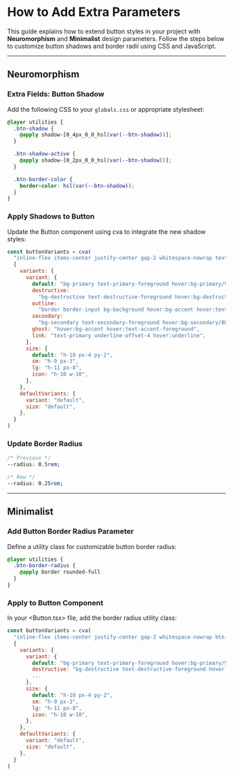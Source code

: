 # How to Add Extra Parameters

This guide explains how to extend button styles in your project with **Neuromorphism** and **Minimalist** design parameters. Follow the steps below to customize button shadows and border radii using CSS and JavaScript.

---

## Neuromorphism

### Extra Fields: Button Shadow

Add the following CSS to your `globals.css` or appropriate stylesheet:

```css
@layer utilities {
  .btn-shadow {  
    @apply shadow-[0_4px_0_0_hsl(var(--btn-shadow))];
  }

  .btn-shadow-active {  
    @apply shadow-[0_2px_0_0_hsl(var(--btn-shadow))];
  }

  .btn-border-color {
    border-color: hsl(var(--btn-shadow));
  }
}
```

### Apply Shadows to Button

Update the Button component using cva to integrate the new shadow styles:

```javascript
const buttonVariants = cva(
  "inline-flex items-center justify-center gap-2 whitespace-nowrap text-sm font-medium ring-offset-background transition-colors focus-visible:outline-none focus-visible:ring-2 focus-visible:ring-ring focus-visible:ring-offset-2 disabled:pointer-events-none disabled:opacity-50 [&_svg]:pointer-events-none [&_svg]:size-4 [&_svg]:shrink-0",
  {
    variants: {
      variant: {
        default: "bg-primary text-primary-foreground hover:bg-primary/90",
        destructive:
          "bg-destructive text-destructive-foreground hover:bg-destructive/90",
        outline:
          "border border-input bg-background hover:bg-accent hover:text-accent-foreground btn-shadow active:btn-shadow-active btn-border-color",
        secondary:
          "bg-secondary text-secondary-foreground hover:bg-secondary/80 border btn-shadow active:btn-shadow-active btn-border-color",
        ghost: "hover:bg-accent hover:text-accent-foreground",
        link: "text-primary underline-offset-4 hover:underline",
      },
      size: {
        default: "h-10 px-4 py-2",
        sm: "h-9 px-3",
        lg: "h-11 px-8",
        icon: "h-10 w-10",
      },
    },
    defaultVariants: {
      variant: "default",
      size: "default",
    },
  }
)
```

### Update Border Radius
```css
/* Previous */
--radius: 0.5rem;

/* New */
--radius: 0.25rem;
```

---

## Minimalist

### Add Button Border Radius Parameter

Define a utility class for customizable button border radius:
```css
@layer utilities {
  .btn-border-radius {
    @apply border rounded-full
  }
}
```

### Apply to Button Component

In your <Button.tsx> file, add the border radius utility class:
```javascript
const buttonVariants = cva(
  "inline-flex items-center justify-center gap-2 whitespace-nowrap btn-border-radius text-sm font-medium ring-offset-background transition-colors focus-visible:outline-none focus-visible:ring-2 focus-visible:ring-ring focus-visible:ring-offset-2 disabled:pointer-events-none disabled:opacity-50 [&_svg]:pointer-events-none [&_svg]:size-4 [&_svg]:shrink-0",
  {
    variants: {
      variant: {
        default: "bg-primary text-primary-foreground hover:bg-primary/90",
        destructive: "bg-destructive text-destructive-foreground hover:bg-destructive/90",
        ...
      },
      size: {
        default: "h-10 px-4 py-2",
        sm: "h-9 px-3",
        lg: "h-11 px-8",
        icon: "h-10 w-10",
      },
    },
    defaultVariants: {
      variant: "default",
      size: "default",
    },
  }
)
```


